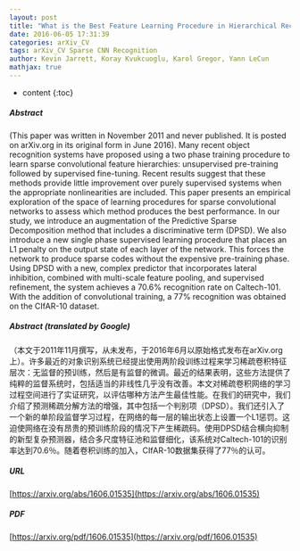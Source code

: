 ```yaml
---
layout: post
title: "What is the Best Feature Learning Procedure in Hierarchical Recognition Architectures?"
date: 2016-06-05 17:31:39
categories: arXiv_CV
tags: arXiv_CV Sparse CNN Recognition
author: Kevin Jarrett, Koray Kvukcuoglu, Karol Gregor, Yann LeCun
mathjax: true
---
```


* content
{:toc}

##### Abstract
(This paper was written in November 2011 and never published. It is posted on arXiv.org in its original form in June 2016). Many recent object recognition systems have proposed using a two phase training procedure to learn sparse convolutional feature hierarchies: unsupervised pre-training followed by supervised fine-tuning. Recent results suggest that these methods provide little improvement over purely supervised systems when the appropriate nonlinearities are included. This paper presents an empirical exploration of the space of learning procedures for sparse convolutional networks to assess which method produces the best performance. In our study, we introduce an augmentation of the Predictive Sparse Decomposition method that includes a discriminative term (DPSD). We also introduce a new single phase supervised learning procedure that places an L1 penalty on the output state of each layer of the network. This forces the network to produce sparse codes without the expensive pre-training phase. Using DPSD with a new, complex predictor that incorporates lateral inhibition, combined with multi-scale feature pooling, and supervised refinement, the system achieves a 70.6\% recognition rate on Caltech-101. With the addition of convolutional training, a 77\% recognition was obtained on the CIfAR-10 dataset.

##### Abstract (translated by Google)
（本文于2011年11月撰写，从未发布，于2016年6月以原始格式发布在arXiv.org上）。许多最近的对象识别系统已经提出使用两阶段训练过程来学习稀疏卷积特征层次：无监督的预训练，然后是有监督的微调。最近的结果表明，这些方法提供了纯粹的监督系统时，包括适当的非线性几乎没有改善。本文对稀疏卷积网络的学习过程空间进行了实证研究，以评估哪种方法产生最佳性能。在我们的研究中，我们介绍了预测稀疏分解方法的增强，其中包括一个判别项（DPSD）。我们还引入了一个新的单阶段监督学习过程，在网络的每一层的输出状态上设置一个L1惩罚。这迫使网络在没有昂贵的预训练阶段的情况下产生稀疏码。使用DPSD结合横向抑制的新型复杂预测器，结合多尺度特征池和监督细化，该系统对Caltech-101的识别率达到70.6％。随着卷积训练的加入，CIfAR-10数据集获得了77％的认可。

##### URL
[https://arxiv.org/abs/1606.01535](https://arxiv.org/abs/1606.01535)

##### PDF
[https://arxiv.org/pdf/1606.01535](https://arxiv.org/pdf/1606.01535)

